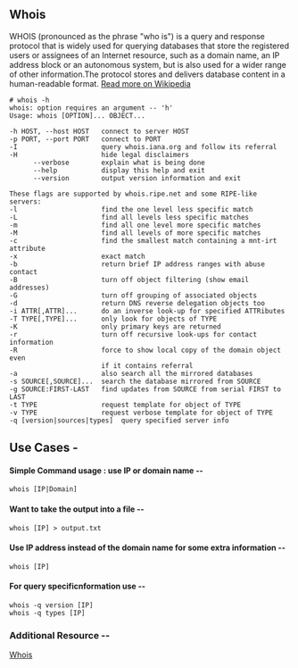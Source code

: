 ## Whois
WHOIS (pronounced as the phrase "who is") is a query and response protocol that is widely used for querying databases that store the registered users or assignees of an Internet resource, such as a domain name, an IP address block or an autonomous system, but is also used for a wider range of other information.The protocol stores and delivers database content in a human-readable format. [Read more on Wikipedia](https://en.wikipedia.org/wiki/WHOIS)

    # whois -h
    whois: option requires an argument -- 'h'
    Usage: whois [OPTION]... OBJECT...

    -h HOST, --host HOST   connect to server HOST
    -p PORT, --port PORT   connect to PORT
    -I                     query whois.iana.org and follow its referral
    -H                     hide legal disclaimers
          --verbose        explain what is being done
          --help           display this help and exit
          --version        output version information and exit

    These flags are supported by whois.ripe.net and some RIPE-like servers:
    -l                     find the one level less specific match
    -L                     find all levels less specific matches
    -m                     find all one level more specific matches
    -M                     find all levels of more specific matches
    -c                     find the smallest match containing a mnt-irt attribute
    -x                     exact match
    -b                     return brief IP address ranges with abuse contact
    -B                     turn off object filtering (show email addresses)
    -G                     turn off grouping of associated objects
    -d                     return DNS reverse delegation objects too
    -i ATTR[,ATTR]...      do an inverse look-up for specified ATTRibutes
    -T TYPE[,TYPE]...      only look for objects of TYPE
    -K                     only primary keys are returned
    -r                     turn off recursive look-ups for contact information
    -R                     force to show local copy of the domain object even
                           if it contains referral
    -a                     also search all the mirrored databases
    -s SOURCE[,SOURCE]...  search the database mirrored from SOURCE
    -g SOURCE:FIRST-LAST   find updates from SOURCE from serial FIRST to LAST
    -t TYPE                request template for object of TYPE
    -v TYPE                request verbose template for object of TYPE
    -q [version|sources|types]  query specified server info


## Use Cases - 

#### Simple Command usage : use IP or domain name --
    whois [IP|Domain]
#### Want to take the output into a file --
    whois [IP] > output.txt
#### Use IP address instead of the domain name for some extra information --
    whois [IP]
#### For query specificnformation use --
    whois -q version [IP]
    whois -q types [IP]

### Additional Resource --
 [Whois](https://who.is/)
